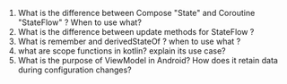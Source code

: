 
1. What is the difference between Compose "State" and Coroutine "StateFlow" ? 
   When to use what?
2. What is the difference between update methods for StateFlow ?
3. What is remember and derivedStateOf ? when to use what ?
4. what are scope functions in kotlin? explain its use case?
5. What is the purpose of ViewModel in Android? How does it retain data during configuration changes?
   
   
